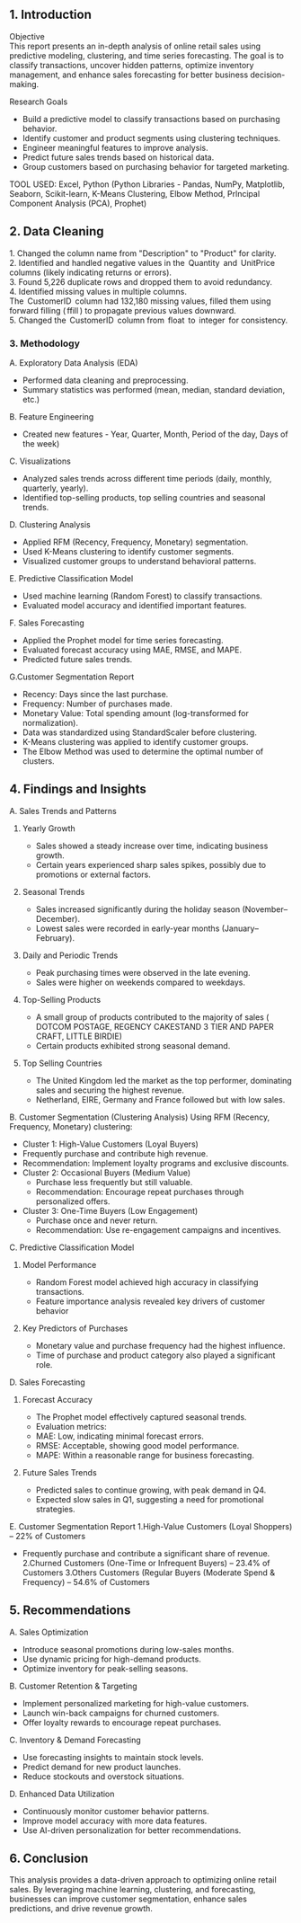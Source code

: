 ## 1. Introduction
Objective  
This report presents an in-depth analysis of online retail sales using predictive modeling, clustering, and time series forecasting. The goal is to classify transactions, uncover hidden patterns, optimize inventory management, and enhance sales forecasting for better business decision-making.  

Research Goals
- Build a predictive model to classify transactions based on purchasing behavior.  
- Identify customer and product segments using clustering techniques.  
- Engineer meaningful features to improve analysis.  
- Predict future sales trends based on historical data.  
- Group customers based on purchasing behavior for targeted marketing.  

TOOL USED: Excel, Python (Python Libraries - Pandas, NumPy, Matplotlib, Seaborn, Scikit-learn, K-Means Clustering, Elbow Method, Prlncipal Component Analysis (PCA), Prophet)

## 2. Data Cleaning
 
1.⁠ ⁠Changed the column name from "Description" to "Product" for clarity.  
2.⁠ Identified and handled negative values in the ⁠ Quantity ⁠ and ⁠ UnitPrice ⁠ columns (likely indicating returns or errors).  
3.⁠ ⁠Found 5,226 duplicate rows and dropped them to avoid redundancy.  
4. Identified missing values in multiple columns.  
 The ⁠ CustomerID ⁠ column had 132,180 missing values, filled them using forward filling (⁠ ffill ⁠) to propagate previous values downward.  
5.⁠ ⁠Changed the ⁠ CustomerID ⁠ column from ⁠ float ⁠ to ⁠ integer ⁠ for consistency.  


### 3. Methodology  

A. Exploratory Data Analysis (EDA)
- Performed data cleaning and preprocessing.
- Summary statistics was performed (mean, median, standard deviation, etc.)

B. Feature Engineering
- Created new features - Year, Quarter, Month, Period of the day, Days of the week)

C. Visualizations
- Analyzed sales trends across different time periods (daily, monthly, quarterly, yearly).  
- Identified top-selling products, top selling countries and seasonal trends.  

D. Clustering Analysis
- Applied RFM (Recency, Frequency, Monetary) segmentation.  
- Used K-Means clustering to identify customer segments.  
- Visualized customer groups to understand behavioral patterns.  

E. Predictive Classification Model
- Used machine learning (Random Forest) to classify transactions.  
- Evaluated model accuracy and identified important features.  

F. Sales Forecasting 
- Applied the Prophet model for time series forecasting.  
- Evaluated forecast accuracy using MAE, RMSE, and MAPE.  
- Predicted future sales trends.  

G.Customer Segmentation Report  
- Recency: Days since the last purchase.  
- Frequency: Number of purchases made.  
- Monetary Value: Total spending amount (log-transformed for normalization).  
- Data was standardized using StandardScaler before clustering.  
- K-Means clustering was applied to identify customer groups.  
- The Elbow Method was used to determine the optimal number of clusters. 

## 4. Findings and Insights  

A. Sales Trends and Patterns 
1. Yearly Growth
   - Sales showed a steady increase over time, indicating business growth.  
   - Certain years experienced sharp sales spikes, possibly due to promotions or external factors.  

2. Seasonal Trends  
   - Sales increased significantly during the holiday season (November–December).  
   - Lowest sales were recorded in early-year months (January–February).  

3. Daily and Periodic Trends 
   - Peak purchasing times were observed in the late evening.  
   - Sales were higher on weekends compared to weekdays.  

4. Top-Selling Products 
   - A small group of products contributed to the majority of sales ( DOTCOM POSTAGE, REGENCY CAKESTAND 3 TIER AND PAPER CRAFT, LITTLE BIRDIE) 
   - Certain products exhibited strong seasonal demand.
5. Top Selling Countries
   - The United Kingdom led the market as the top performer, dominating sales and securing the highest revenue.
   - Netherland, EIRE, Germany and France followed but with low sales.

B. Customer Segmentation (Clustering Analysis) 
Using RFM (Recency, Frequency, Monetary) clustering:  
- Cluster 1: High-Value Customers (Loyal Buyers) 
- Frequently purchase and contribute high revenue.  
 - Recommendation: Implement loyalty programs and exclusive discounts.  
- Cluster 2: Occasional Buyers (Medium Value) 
  - Purchase less frequently but still valuable.  
  - Recommendation: Encourage repeat purchases through personalized offers.  
- Cluster 3: One-Time Buyers (Low Engagement) 
  - Purchase once and never return.  
  - Recommendation: Use re-engagement campaigns and incentives.  

C. Predictive Classification Model 
1. Model Performance
   - Random Forest model achieved high accuracy in classifying transactions.  
   - Feature importance analysis revealed key drivers of customer behavior  

2. Key Predictors of Purchases 
   - Monetary value and purchase frequency had the highest influence.  
   - Time of purchase and product category also played a significant role.  

D. Sales Forecasting
1. Forecast Accuracy 
   - The Prophet model effectively captured seasonal trends.  
   - Evaluation metrics:  
   - MAE: Low, indicating minimal forecast errors.  
   - RMSE: Acceptable, showing good model performance.  
   - MAPE: Within a reasonable range for business forecasting. 

2. Future Sales Trends  
   - Predicted sales to continue growing, with peak demand in Q4.  
   - Expected slow sales in Q1, suggesting a need for promotional strategies.  

E. Customer Segmentation Report
1.High-Value Customers (Loyal Shoppers) – 22% of Customers  
   - Frequently purchase and contribute a significant share of revenue. 
2.Churned Customers (One-Time or Infrequent Buyers) – 23.4% of Customers
3.Others Customers (Regular Buyers (Moderate Spend & Frequency) – 54.6% of Customers


##  5. Recommendations 

A. Sales Optimization
- Introduce seasonal promotions during low-sales months.  
- Use dynamic pricing for high-demand products.  
- Optimize inventory for peak-selling seasons.  




B. Customer Retention & Targeting  
- Implement personalized marketing for high-value customers.  
- Launch win-back campaigns for churned customers.  
- Offer loyalty rewards to encourage repeat purchases.  

C. Inventory & Demand Forecasting 
- Use forecasting insights to maintain stock levels.  
- Predict demand for new product launches.  
- Reduce stockouts and overstock situations.  

D. Enhanced Data Utilization  
- Continuously monitor customer behavior patterns.  
- Improve model accuracy with more data features.  
- Use AI-driven personalization for better recommendations.  



## 6. Conclusion
This analysis provides a data-driven approach to optimizing online retail sales. By leveraging machine learning, clustering, and forecasting, businesses can improve customer segmentation, enhance sales predictions, and drive revenue growth.  

